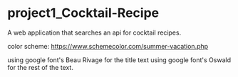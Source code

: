 # project1_Cocktail-Recipe
A web application that searches an api for cocktail recipes.

color scheme: https://www.schemecolor.com/summer-vacation.php

using google font's Beau Rivage for the title text
using google font's Oswald for the rest of the text.

